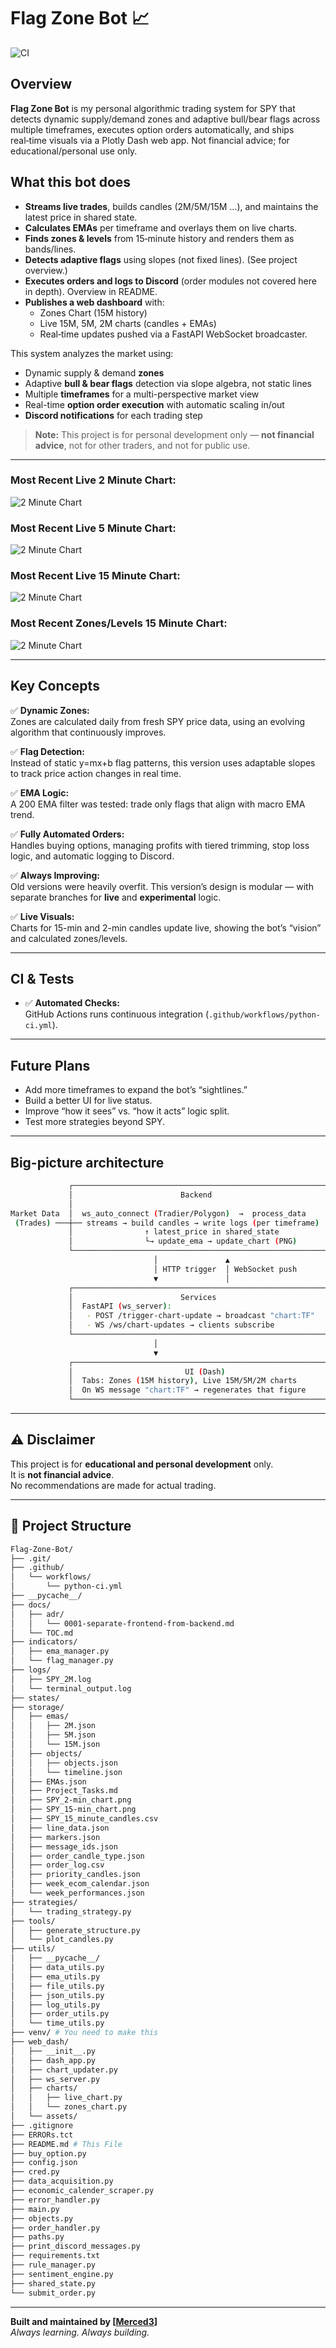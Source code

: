 # Flag Zone Bot 📈

![CI](https://github.com/Merced3/Flag-Zone-Bot/actions/workflows/python-ci.yml/badge.svg)

## Overview

**Flag Zone Bot** is my personal algorithmic trading system for SPY that detects dynamic supply/demand zones and adaptive bull/bear flags across multiple timeframes, executes option orders automatically, and ships real‑time visuals via a Plotly Dash web app. Not financial advice; for educational/personal use only.

## What this bot does

- **Streams live trades**, builds candles (2M/5M/15M …), and maintains the latest price in shared state.
- **Calculates EMAs** per timeframe and overlays them on live charts.
- **Finds zones & levels** from 15‑minute history and renders them as bands/lines.
- **Detects adaptive flags** using slopes (not fixed lines). (See project overview.)
- **Executes orders and logs to Discord** (order modules not covered here in depth). Overview in README.
- **Publishes a web dashboard** with:
  - Zones Chart (15M history)
  - Live 15M, 5M, 2M charts (candles + EMAs)
  - Real‑time updates pushed via a FastAPI WebSocket broadcaster.

This system analyzes the market using:

- Dynamic supply & demand **zones**
- Adaptive **bull & bear flags** detection via slope algebra, not static lines
- Multiple **timeframes** for a multi-perspective market view
- Real-time **option order execution** with automatic scaling in/out
- **Discord notifications** for each trading step

> **Note:** This project is for personal development only — **not financial advice**, not for other traders, and not for public use.

---

### Most Recent Live **2 Minute Chart:**

![2 Minute Chart](storage/SPY_2m_chart.png)

### Most Recent Live **5 Minute Chart:**

![2 Minute Chart](storage/SPY_5M_chart.png)

### Most Recent Live **15 Minute Chart:**

![2 Minute Chart](storage/SPY_15M_chart.png)

### Most Recent Zones/Levels **15 Minute Chart:**

![2 Minute Chart](storage/SPY_15-min_chart.png)

---

## Key Concepts

✅ **Dynamic Zones:**  
Zones are calculated daily from fresh SPY price data, using an evolving algorithm that continuously improves.

✅ **Flag Detection:**  
Instead of static y=mx+b flag patterns, this version uses adaptable slopes to track price action changes in real time.

✅ **EMA Logic:**  
A 200 EMA filter was tested: trade only flags that align with macro EMA trend.

✅ **Fully Automated Orders:**  
Handles buying options, managing profits with tiered trimming, stop loss logic, and automatic logging to Discord.

✅ **Always Improving:**  
Old versions were heavily overfit. This version’s design is modular — with separate branches for **live** and **experimental** logic.

✅ **Live Visuals:**  
Charts for 15-min and 2-min candles update live, showing the bot’s “vision” and calculated zones/levels.

---

## CI & Tests

- ✅ **Automated Checks:**  
  GitHub Actions runs continuous integration (`.github/workflows/python-ci.yml`).

---

## Future Plans

- Add more timeframes to expand the bot’s “sightlines.”
- Build a better UI for live status.
- Improve “how it sees” vs. “how it acts” logic split.
- Test more strategies beyond SPY.

---

## Big-picture architecture

```bash
             ┌────────────────────────────────────────────────────────┐
             │                        Backend                         │
             │                                                        │
Market Data  │  ws_auto_connect (Tradier/Polygon)  →  process_data    │
 (Trades) ───┼── streams → build candles → write logs (per timeframe) │
             │                ↑ latest_price in shared_state          │
             │                └→ update_ema → update_chart (PNG)      │
             └────────────────────────────────────────────────────────┘
                                │               ▲
                                │ HTTP trigger  │ WebSocket push
                                ▼               │
             ┌────────────────────────────────────────────────────────┐
             │                        Services                        │
             │  FastAPI (ws_server):                                  │
             │   - POST /trigger-chart-update → broadcast "chart:TF"  │
             │   - WS /ws/chart-updates → clients subscribe           │
             └────────────────────────────────────────────────────────┘
                                │
                                ▼
             ┌────────────────────────────────────────────────────────┐
             │                         UI (Dash)                      │
             │  Tabs: Zones (15M history), Live 15M/5M/2M charts      │
             │  On WS message "chart:TF" → regenerates that figure    │
             └────────────────────────────────────────────────────────┘
```

---

## ⚠️ Disclaimer

This project is for **educational and personal development** only.  
It is **not financial advice**.  
No recommendations are made for actual trading.

---

## 📂 Project Structure

```bash
Flag-Zone-Bot/
├── .git/
├── .github/
│   └── workflows/
│       └── python-ci.yml
├── __pycache__/
├── docs/
│   ├── adr/
│   │   └── 0001-separate-frontend-from-backend.md
│   └── TOC.md
├── indicators/
│   ├── ema_manager.py
│   └── flag_manager.py
├── logs/
│   ├── SPY_2M.log
│   └── terminal_output.log
├── states/
├── storage/
│   ├── emas/
│   │   ├── 2M.json
│   │   ├── 5M.json
│   │   └── 15M.json
│   ├── objects/
│   │   ├── objects.json
│   │   └── timeline.json
│   ├── EMAs.json
│   ├── Project_Tasks.md
│   ├── SPY_2-min_chart.png
│   ├── SPY_15-min_chart.png
│   ├── SPY_15_minute_candles.csv
│   ├── line_data.json
│   ├── markers.json
│   ├── message_ids.json
│   ├── order_candle_type.json
│   ├── order_log.csv
│   ├── priority_candles.json
│   ├── week_ecom_calendar.json
│   └── week_performances.json
├── strategies/
│   └── trading_strategy.py
├── tools/
│   ├── generate_structure.py
│   └── plot_candles.py
├── utils/
│   ├── __pycache__/
│   ├── data_utils.py
│   ├── ema_utils.py
│   ├── file_utils.py
│   ├── json_utils.py
│   ├── log_utils.py
│   ├── order_utils.py
│   └── time_utils.py
├── venv/ # You need to make this
├── web_dash/
│   ├── __init__.py
│   ├── dash_app.py
│   ├── chart_updater.py
│   ├── ws_server.py
│   ├── charts/
│   │   ├── live_chart.py
│   │   └── zones_chart.py
│   └── assets/
├── .gitignore
├── ERRORs.tct
├── README.md # This File
├── buy_option.py
├── config.json
├── cred.py
├── data_acquisition.py
├── economic_calender_scraper.py
├── error_handler.py
├── main.py
├── objects.py
├── order_handler.py
├── paths.py
├── print_discord_messages.py
├── requirements.txt
├── rule_manager.py
├── sentiment_engine.py
├── shared_state.py
└── submit_order.py
```

---

**Built and maintained by [[Merced3](https://github.com/Merced3)]**  
*Always learning. Always building.*
